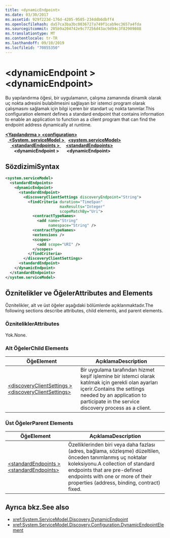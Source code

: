 ```yaml
---
title: <dynamicEndpoint>
ms.date: 03/30/2017
ms.assetid: 929f223d-176d-4205-9505-234ddb6dbff4
ms.openlocfilehash: da57ca3ba3bc0036727a749f1cab9ec3657a4fda
ms.sourcegitcommit: 205b9a204742e9c77256d43ac9d94c3f82909808
ms.translationtype: MT
ms.contentlocale: tr-TR
ms.lasthandoff: 09/10/2019
ms.locfileid: "70855350"
---
```

# <a name="dynamicendpoint"></a><span data-ttu-id="30c8d-101">\<dynamicEndpoint ></span><span class="sxs-lookup"><span data-stu-id="30c8d-101">\<dynamicEndpoint></span></span>
<span data-ttu-id="30c8d-102">Bu yapılandırma öğesi, bir uygulamanın, çalışma zamanında dinamik olarak uç nokta adresini bulabilmesini sağlayan bir istemci program olarak çalışmasını sağlamak için bilgi içeren bir standart uç nokta tanımlar.</span><span class="sxs-lookup"><span data-stu-id="30c8d-102">This configuration element defines a standard endpoint that contains information to enable an application to function as a client program that can find the endpoint address dynamically at runtime.</span></span>  
  
<span data-ttu-id="30c8d-103">[ **\<Yapılandırma >** ](../configuration-element.md)</span><span class="sxs-lookup"><span data-stu-id="30c8d-103">[**\<configuration>**](../configuration-element.md)</span></span>\
<span data-ttu-id="30c8d-104">&nbsp;&nbsp;[ **\<System. serviceModel >** ](system-servicemodel.md)</span><span class="sxs-lookup"><span data-stu-id="30c8d-104">&nbsp;&nbsp;[**\<system.serviceModel>**](system-servicemodel.md)</span></span>\
<span data-ttu-id="30c8d-105">&nbsp;&nbsp;&nbsp;&nbsp;[ **\<standardEndpoints >** ](standardendpoints.md)</span><span class="sxs-lookup"><span data-stu-id="30c8d-105">&nbsp;&nbsp;&nbsp;&nbsp;[**\<standardEndpoints>**](standardendpoints.md)</span></span>\
<span data-ttu-id="30c8d-106">&nbsp;&nbsp;&nbsp;&nbsp;&nbsp;&nbsp; **\<dynamicEndpoint >**</span><span class="sxs-lookup"><span data-stu-id="30c8d-106">&nbsp;&nbsp;&nbsp;&nbsp;&nbsp;&nbsp;**\<dynamicEndpoint>**</span></span>  
  
## <a name="syntax"></a><span data-ttu-id="30c8d-107">Sözdizimi</span><span class="sxs-lookup"><span data-stu-id="30c8d-107">Syntax</span></span>  
  
```xml  
<system.serviceModel>
  <standardEndpoints>
    <dynamicEndpoint>
      <standardEndpoint>
        <discoveryClientSettings discoveryEndpoint="String">
          <findCriteria duration="TimeSpan"
                        maxResults="Integer"
                        scopeMatchBy="Uri">
            <contractTypeNames>
              <add name="String"
                   namespace="String" />
            <contractTypeNames>
            <extensions />
            <scopes>
              <add scope="URI" />
            </scopes>
          </findCriteria>
        </discoveryClientSettings>
      <standardEndpoint>
    </dynamicEndpoint>
  </standardEndpoints>
</system.serviceModel>
```  
  
## <a name="attributes-and-elements"></a><span data-ttu-id="30c8d-108">Öznitelikler ve Öğeler</span><span class="sxs-lookup"><span data-stu-id="30c8d-108">Attributes and Elements</span></span>  
 <span data-ttu-id="30c8d-109">Öznitelikler, alt ve üst öğeler aşağıdaki bölümlerde açıklanmaktadır.</span><span class="sxs-lookup"><span data-stu-id="30c8d-109">The following sections describe attributes, child elements, and parent elements.</span></span>  
  
### <a name="attributes"></a><span data-ttu-id="30c8d-110">Öznitelikler</span><span class="sxs-lookup"><span data-stu-id="30c8d-110">Attributes</span></span>  
 <span data-ttu-id="30c8d-111">Yok.</span><span class="sxs-lookup"><span data-stu-id="30c8d-111">None.</span></span>  
  
### <a name="child-elements"></a><span data-ttu-id="30c8d-112">Alt Öğeler</span><span class="sxs-lookup"><span data-stu-id="30c8d-112">Child Elements</span></span>  
  
|<span data-ttu-id="30c8d-113">Öğe</span><span class="sxs-lookup"><span data-stu-id="30c8d-113">Element</span></span>|<span data-ttu-id="30c8d-114">Açıklama</span><span class="sxs-lookup"><span data-stu-id="30c8d-114">Description</span></span>|  
|-------------|-----------------|  
|[<span data-ttu-id="30c8d-115">\<discoveryClientSettings ></span><span class="sxs-lookup"><span data-stu-id="30c8d-115">\<discoveryClientSettings></span></span>](discoveryclientsettings.md)|<span data-ttu-id="30c8d-116">Bir uygulama tarafından hizmet keşif işlemine bir istemci olarak katılmak için gerekli olan ayarları içerir.</span><span class="sxs-lookup"><span data-stu-id="30c8d-116">Contains the settings needed by an application to participate in the service discovery process as a client.</span></span>|  
  
### <a name="parent-elements"></a><span data-ttu-id="30c8d-117">Üst Öğeler</span><span class="sxs-lookup"><span data-stu-id="30c8d-117">Parent Elements</span></span>  
  
|<span data-ttu-id="30c8d-118">Öğe</span><span class="sxs-lookup"><span data-stu-id="30c8d-118">Element</span></span>|<span data-ttu-id="30c8d-119">Açıklama</span><span class="sxs-lookup"><span data-stu-id="30c8d-119">Description</span></span>|  
|-------------|-----------------|  
|[<span data-ttu-id="30c8d-120">\<standardEndpoints ></span><span class="sxs-lookup"><span data-stu-id="30c8d-120">\<standardEndpoints></span></span>](standardendpoints.md)|<span data-ttu-id="30c8d-121">Özelliklerinden biri veya daha fazlası (adres, bağlama, sözleşme) düzeltilen, önceden tanımlanmış uç noktalar koleksiyonu.</span><span class="sxs-lookup"><span data-stu-id="30c8d-121">A collection of standard endpoints that are pre-defined endpoints with one or more of their properties (address, binding, contract) fixed.</span></span>|  
  
## <a name="see-also"></a><span data-ttu-id="30c8d-122">Ayrıca bkz.</span><span class="sxs-lookup"><span data-stu-id="30c8d-122">See also</span></span>

- <xref:System.ServiceModel.Discovery.DynamicEndpoint>
- <xref:System.ServiceModel.Discovery.Configuration.DynamicEndpointElement>
